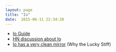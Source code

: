 ```yaml
---
layout: page
title: "Io"
date:  2015-06-11 22:34:20
---
```


* [Io Guide](http://iolanguage.org/scm/io/docs/IoGuide.html)
* [HN discussion about Io](https://news.ycombinator.com/item?id=8867575)
* [Io has a very clean mirror](http://viewsourcecode.org/why/hackety.org/2008/01/05/ioHasAVeryCleanMirror.html) (Why the Lucky Stiff)

